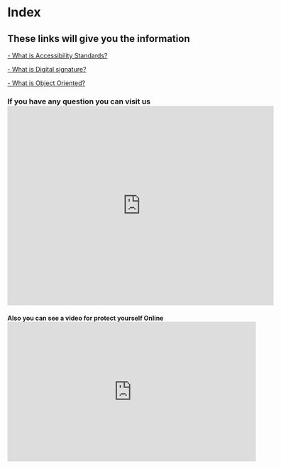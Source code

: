<html>
  <head>
    <meta charset="utf 8">
    <title>Index</title>
    
  </head>
  <body>
  <h1> Index</h1>
  <h2> These links will give you the information</h2>
  <a href="Accessibility-Standards.html" > - What is Accessibility Standards? </a>
 
  <a href="Digital-Signature.html" > - What is Digital signature? </a> 
 
  <a href="Object Oriented.html" > - What is Object Oriented? </a>
 
 
 <h3> If you have any question you can visit us
 
 <iframe src="https://www.google.com/maps/embed?pb=!1m18!1m12!1m3!1d3144.1588778595365!2d-1.1248993847175421!3d37.99675447971962!2m3!1f0!2f0!3f0!3m2!1i1024!2i768!4f13.1!3m3!1m2!1s0xd63823dc8313c85%3A0xe767e46003a0fa0f!2sIES%20La%20Flota!5e0!3m2!1ses!2ses!4v1619631237670!5m2!1ses!2ses" width="600" height="450" style="border:0;" allowfullscreen="" loading="lazy"></iframe>
 
 <h4> Also you can see a video for protect yourself Online
  
 
 
 <iframe width="560" height="315" src="https://www.youtube.com/embed/-ni_PWxrsNo" title="YouTube video player" frameborder="0" allow="accelerometer; autoplay; clipboard-write; encrypted-media; gyroscope; picture-in-picture" allowfullscreen></iframe>
 
 





</body>
</html>
    
  
    
